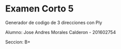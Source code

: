 # Examen Corto 5
 Generador de codigo de 3 direcciones con Ply

Alumno:
 Jose Andres Morales Calderon - 201602754
 
Seccion: B+
